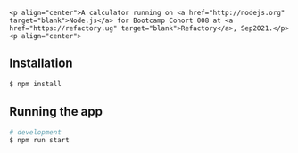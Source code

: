     <p align="center">A calculator running on <a href="http://nodejs.org" target="blank">Node.js</a> for Bootcamp Cohort 008 at <a href="https://refactory.ug" target="blank">Refactory</a>, Sep2021.</p>
    <p align="center">

## Installation

```bash
$ npm install
```

## Running the app

```bash
# development
$ npm run start
